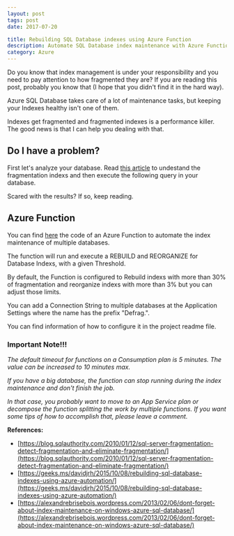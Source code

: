 ```yaml
---
layout: post
tags: post
date: 2017-07-20

title: Rebuilding SQL Database indexes using Azure Function
description: Automate SQL Database index maintenance with Azure Functions - rebuild fragmented indexes, reorganize thresholds, multi-database support.
category: Azure
---
```


Do you know that index management is under your responsibility and you need to pay attention to how fragmented they are? If you are reading this post, probably you know that (I hope that you didn't find it in the hard way).

Azure SQL Database takes care of a lot of maintenance tasks, but keeping your Indexes healthy isn't one of them.

Indexes get fragmented and fragmented indexes is a performance killer. The good news is that I can help you dealing with that.

## Do I have a problem?

First let's analyze your database. Read [this article](https://blog.sqlauthority.com/2010/01/12/sql-server-fragmentation-detect-fragmentation-and-eliminate-fragmentation/) to undestand the fragmentation indexs and then execute the following query in your database.

<script src="https://gist.github.com/gsferreira/fbb3419a367730f53922f0809991d264.js"></script>

Scared with the results? If so, keep reading.

## Azure Function

You can find [here](https://github.com/gsferreira/AzureFunctionSQLDefrag) the code of an Azure Function to automate the index maintenance of multiple databases.

The function will run and execute a REBUILD and REORGANIZE for Database Indexs, with a given Threshold.

By default, the Function is configured to Rebuild indexs with more than 30% of fragmentation and reorganize indexs with more than 3% but you can adjust those limits.

You can add a Connection String to multiple databases at the Application Settings where the name has the prefix "Defrag.".

You can find information of how to configure it in the project readme file.

### Important Note!!!

_The default timeout for functions on a Consumption plan is 5 minutes. The value can be increased to 10 minutes max._

_If you have a big database, the function can stop running during the index maintenance and don't finish the job._

_In that case, you probably want to move to an App Service plan or decompose the function splitting the work by multiple functions. If you want some tips of how to accomplish that, please leave a comment._

**References:**

- [https://blog.sqlauthority.com/2010/01/12/sql-server-fragmentation-detect-fragmentation-and-eliminate-fragmentation/](https://blog.sqlauthority.com/2010/01/12/sql-server-fragmentation-detect-fragmentation-and-eliminate-fragmentation/)
- [https://geeks.ms/davidjrh/2015/10/08/rebuilding-sql-database-indexes-using-azure-automation/](https://geeks.ms/davidjrh/2015/10/08/rebuilding-sql-database-indexes-using-azure-automation/)
- [https://alexandrebrisebois.wordpress.com/2013/02/06/dont-forget-about-index-maintenance-on-windows-azure-sql-database/](https://alexandrebrisebois.wordpress.com/2013/02/06/dont-forget-about-index-maintenance-on-windows-azure-sql-database/)
